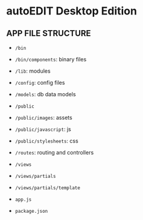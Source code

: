 # autoEDIT Desktop Edition

## APP FILE STRUCTURE

- ``/bin``

- ``/bin/components``: binary files

- ``/lib``: modules

- ``/config``: config files

- ``/models``: db data models

- ``/public``

- ``/public/images``: assets

- ``/public/javascript``: js

- ``/public/stylesheets``: css

- ``/routes``: routing and controllers

- ``/views``

- ``/views/partials``

- ``/views/partials/template``

- ``app.js``

- ``package.json``

